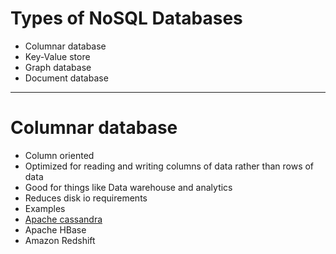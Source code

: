 # Types of NoSQL Databases
* Columnar database
* Key-Value store
* Graph database
* Document database
------
# Columnar database
* Column oriented
* Optimized for reading and writing columns of data rather than rows of data
* Good for things like Data warehouse and analytics
* Reduces disk io requirements
* Examples
* [Apache cassandra](../README.md#cassandra)
* Apache HBase
* Amazon Redshift